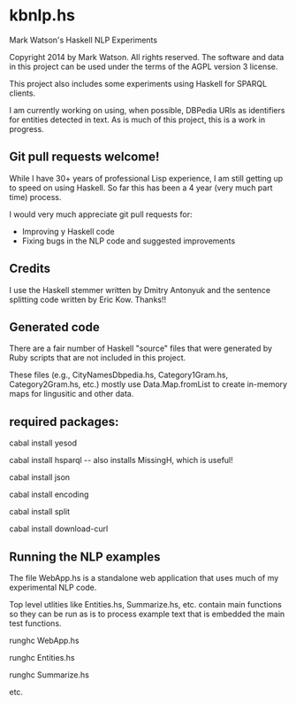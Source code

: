 kbnlp.hs
========

Mark Watson's Haskell NLP Experiments

Copyright 2014 by Mark Watson. All rights reserved. The software and data in this project can be used under the terms of the AGPL version 3 license.

This project also includes some experiments using Haskell for SPARQL clients.

I am currently working on using, when possible, DBPedia URIs as identifiers for entities detected in text. As is much of this project, this is a work in progress.

## Git pull requests welcome!

While I have 30+ years of professional Lisp experience, I am still getting up to speed on using Haskell. So far this has been a 4 year (very much part time) process.

I would very much appreciate git pull requests for:

- Improving y Haskell code
- Fixing bugs in the NLP code and suggested improvements

## Credits

I use the Haskell stemmer written by Dmitry Antonyuk and the sentence splitting code written by Eric Kow. Thanks!!

## Generated code

There are a fair number of Haskell "source" files that were generated by Ruby scripts that are not included in this project.

These files (e.g., CityNamesDbpedia.hs, Category1Gram.hs, Category2Gram.hs, etc.) mostly use Data.Map.fromList to create in-memory maps for lingusitic and other data.

## required packages:

cabal install yesod

cabal install hsparql   -- also installs MissingH, which is useful!

cabal install json

cabal install encoding

cabal install split

cabal install download-curl

## Running the NLP examples

The file WebApp.hs is a standalone web application that uses much of my experimental NLP code.

Top level utlities like Entities.hs, Summarize.hs, etc. contain main functions so they can be run as is to process example text that is embedded the main test functions.

runghc WebApp.hs

runghc Entities.hs

runghc Summarize.hs

etc.

